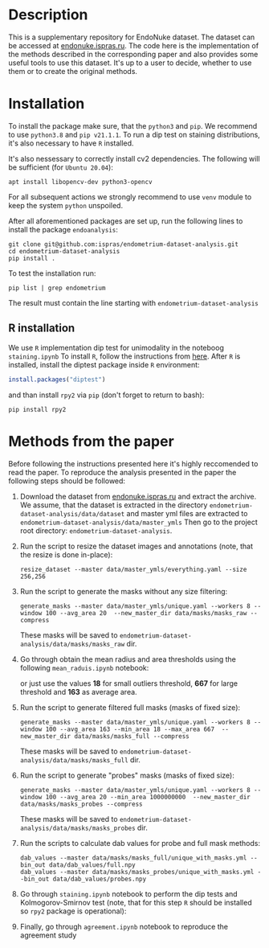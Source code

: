 # Description

This is a supplementary repository for EndoNuke dataset. The dataset can be
 accessed at [endonuke.ispras.ru](http://endonuke.ispras.ru/). The code here is the
 implementation of the methods described in the corresponding paper and also
 provides some useful tools to use this dataset. It's up to a user to decide,
 whether to use them or to create the original methods.


 # Installation

 To install the package make sure, that the  `python3`  and `pip`. We recommend
 to use `python3.8` and `pip v21.1.1`. To run a dip test on
staining distributions, it's also necessary to have `R` installed.

It's also nessessary to correctly install cv2 dependencies. The following will be sufficient (for `Ubuntu 20.04`):
```
apt install libopencv-dev python3-opencv
```
For all subsequent actions we strongly recommend to use `venv` module to keep
the system `python` unspoiled.

After all aforementioned packages are set up, run the following lines to
install the package `endoanalysis`:

```
git clone git@github.com:ispras/endometrium-dataset-analysis.git
cd endometrium-dataset-analysis
pip install .
```
To test the installation run:

```
pip list | grep endometrium
```
The result must contain the line starting with `endometrium-dataset-analysis`

## R installation

We use `R` implementation dip test for unimodality in the noteboog `staining.ipynb`
To install `R`, follow the instructions from [here](https://www.r-project.org/).
After `R` is installed, install the diptest package inside `R` environment:
```R
install.packages("diptest")
```
and than install `rpy2` via `pip` (don't forget to return to bash):
```
pip install rpy2
```

# Methods from the paper
Before following the instructions presented here it's highly reccomended to read the paper.
To reproduce the analysis presented in the paper the following steps should be
 followed:
<ol>
  <li>

   Download the dataset from [endonuke.ispras.ru](http://endonuke.ispras.ru/) and
    extract the archive. We assume, that the dataset is extracted in the directory
    `endometrium-dataset-analysis/data/dataset` and master yml files are extracted
    to `endometrium-dataset-analysis/data/master_ymls` Then go to the project
    root directory: `endometrium-dataset-analysis`.

  </li>
  <p></p>
  <li>
  Run the script to resize the dataset images and annotations
  (note, that the resize is done in-place):

  ```
  resize_dataset --master data/master_ymls/everything.yaml --size 256,256
  ```
  </li>
  <p></p>
  <li>
  Run the script to generate the masks without any size filtering:

  ```
  generate_masks --master data/master_ymls/unique.yaml --workers 8 --window 100 --avg_area 20  --new_master_dir data/masks/masks_raw --compress
  ```
   These masks will be saved to `endometrium-dataset-analysis/data/masks/masks_raw` dir.
  </li>
  <p></p>
  <li>

  Go through obtain the mean radius and area thresholds using the following `mean_raduis.ipynb` notebook:

  or just use the values **18** for small outliers threshold, **667** for large threshold and **163** as average area.
  </li>
  <p></p>
  <li>
  Run the script to generate filtered full masks (masks of fixed size):

  ```
  generate_masks --master data/master_ymls/unique.yaml --workers 8 --window 100 --avg_area 163 --min_area 18 --max_area 667  --new_master_dir data/masks/masks_full --compress
  ```

  These masks will be saved to `endometrium-dataset-analysis/data/masks/masks_full` dir.
  </li>
  <p></p>
  <li>
  Run the script to generate "probes" masks (masks of fixed size):

  ```
  generate_masks --master data/master_ymls/unique.yaml --workers 8 --window 100 --avg_area 20 --min_area 1000000000  --new_master_dir data/masks/masks_probes --compress
  ```

  These masks will be saved to `endometrium-dataset-analysis/data/masks/masks_probes` dir.
  </li>
  <p></p>
  <li>
  Run the scripts to calculate dab values for probe and full mask methods:

  ```
  dab_values --master data/masks/masks_full/unique_with_masks.yml --bin_out data/dab_values/full.npy
  dab_values --master data/masks/masks_probes/unique_with_masks.yml --bin_out data/dab_values/probes.npy
  ```
  </li>
  <p></p>
  <li>

  Go through `staining.ipynb` notebook to perform the dip tests and Kolmogorov-Smirnov test (note, that for this step `R` should be installed so `rpy2` package is operational):

  </li>
  <li>

  Finally, go through `agreement.ipynb` notebook to reproduce the agreement study
  </li>
  <p></p>
</ol>
